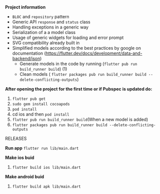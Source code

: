 **Project information**

 - `BLOC` and `repository` pattern
 - Generic API `response` and `status` class
 - Handling exceptions in a generic way
 - Serialization of a a model class
 - Usage of generic widgets for loading and error prompt
 - SVG compatibility already built in
 - Simplified models according to the best practices by google on documentation (https://flutter.dev/docs/development/data-and-backend/json)
      - Generate models in the code by running (`flutter pub run build_runner build`) (1)
      - Clean models ( `flutter packages pub run build_runner build --delete-conflicting-outputs`)

**After opening the project for the first time or if Pubspec is updated do:**

   1) `flutter pub get`
   2) `sudo gem install cocoapods`
   3) `pod install`
   4) cd ios and then `pod install`
   5) `flutter pub run build_runner build`(When a new model is added)
   6) `flutter packages pub run build_runner build --delete-conflicting-outputs`


RELEASES

**Run app** 
`flutter run lib/main.dart`  

**Make ios buid**
 1) `flutter build ios lib/main.dart`

 **Make android buid**
 1) `flutter build apk lib/main.dart`
